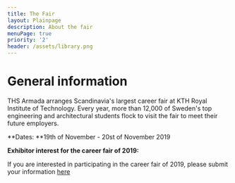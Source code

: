 ```yaml
---
title: The Fair
layout: Plainpage
description: About the fair
menuPage: true
priority: '2'
header: /assets/library.png
---
```

# General information

THS Armada arranges Scandinavia's largest career fair at KTH Royal Institute of Technology. Every year, more than 12,000 of Sweden's top engineering and architectural students flock to visit the fair to meet their future employers. 

**Dates: **19th of November - 20st of November 2019

**Exhibitor interest for the career fair of 2019:**

If you are interested in participating in the career fair of 2019, please submit your information [here](https://goo.gl/forms/kHBOmpiNoGImGPoM2)
